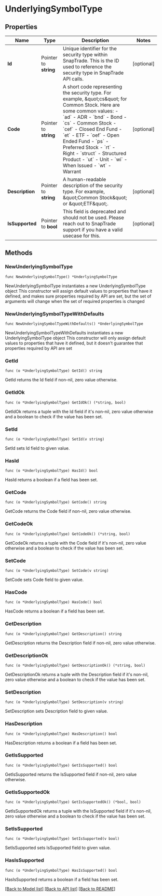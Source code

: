 # UnderlyingSymbolType

## Properties

Name | Type | Description | Notes
------------ | ------------- | ------------- | -------------
**Id** | Pointer to **string** | Unique identifier for the security type within SnapTrade. This is the ID used to reference the security type in SnapTrade API calls. | [optional] 
**Code** | Pointer to **string** | A short code representing the security type. For example, \&quot;cs\&quot; for Common Stock. Here are some common values:   - &#x60;ad&#x60; - ADR   - &#x60;bnd&#x60; - Bond   - &#x60;cs&#x60; - Common Stock   - &#x60;cef&#x60; - Closed End Fund   - &#x60;et&#x60; - ETF   - &#x60;oef&#x60; - Open Ended Fund   - &#x60;ps&#x60; - Preferred Stock   - &#x60;rt&#x60; - Right   - &#x60;struct&#x60; - Structured Product   - &#x60;ut&#x60; - Unit   - &#x60;wi&#x60; - When Issued   - &#x60;wt&#x60; - Warrant  | [optional] 
**Description** | Pointer to **string** | A human-readable description of the security type. For example, \&quot;Common Stock\&quot; or \&quot;ETF\&quot;. | [optional] 
**IsSupported** | Pointer to **bool** | This field is deprecated and should not be used. Please reach out to SnapTrade support if you have a valid usecase for this. | [optional] 

## Methods

### NewUnderlyingSymbolType

`func NewUnderlyingSymbolType() *UnderlyingSymbolType`

NewUnderlyingSymbolType instantiates a new UnderlyingSymbolType object
This constructor will assign default values to properties that have it defined,
and makes sure properties required by API are set, but the set of arguments
will change when the set of required properties is changed

### NewUnderlyingSymbolTypeWithDefaults

`func NewUnderlyingSymbolTypeWithDefaults() *UnderlyingSymbolType`

NewUnderlyingSymbolTypeWithDefaults instantiates a new UnderlyingSymbolType object
This constructor will only assign default values to properties that have it defined,
but it doesn't guarantee that properties required by API are set

### GetId

`func (o *UnderlyingSymbolType) GetId() string`

GetId returns the Id field if non-nil, zero value otherwise.

### GetIdOk

`func (o *UnderlyingSymbolType) GetIdOk() (*string, bool)`

GetIdOk returns a tuple with the Id field if it's non-nil, zero value otherwise
and a boolean to check if the value has been set.

### SetId

`func (o *UnderlyingSymbolType) SetId(v string)`

SetId sets Id field to given value.

### HasId

`func (o *UnderlyingSymbolType) HasId() bool`

HasId returns a boolean if a field has been set.

### GetCode

`func (o *UnderlyingSymbolType) GetCode() string`

GetCode returns the Code field if non-nil, zero value otherwise.

### GetCodeOk

`func (o *UnderlyingSymbolType) GetCodeOk() (*string, bool)`

GetCodeOk returns a tuple with the Code field if it's non-nil, zero value otherwise
and a boolean to check if the value has been set.

### SetCode

`func (o *UnderlyingSymbolType) SetCode(v string)`

SetCode sets Code field to given value.

### HasCode

`func (o *UnderlyingSymbolType) HasCode() bool`

HasCode returns a boolean if a field has been set.

### GetDescription

`func (o *UnderlyingSymbolType) GetDescription() string`

GetDescription returns the Description field if non-nil, zero value otherwise.

### GetDescriptionOk

`func (o *UnderlyingSymbolType) GetDescriptionOk() (*string, bool)`

GetDescriptionOk returns a tuple with the Description field if it's non-nil, zero value otherwise
and a boolean to check if the value has been set.

### SetDescription

`func (o *UnderlyingSymbolType) SetDescription(v string)`

SetDescription sets Description field to given value.

### HasDescription

`func (o *UnderlyingSymbolType) HasDescription() bool`

HasDescription returns a boolean if a field has been set.

### GetIsSupported

`func (o *UnderlyingSymbolType) GetIsSupported() bool`

GetIsSupported returns the IsSupported field if non-nil, zero value otherwise.

### GetIsSupportedOk

`func (o *UnderlyingSymbolType) GetIsSupportedOk() (*bool, bool)`

GetIsSupportedOk returns a tuple with the IsSupported field if it's non-nil, zero value otherwise
and a boolean to check if the value has been set.

### SetIsSupported

`func (o *UnderlyingSymbolType) SetIsSupported(v bool)`

SetIsSupported sets IsSupported field to given value.

### HasIsSupported

`func (o *UnderlyingSymbolType) HasIsSupported() bool`

HasIsSupported returns a boolean if a field has been set.


[[Back to Model list]](../README.md#documentation-for-models) [[Back to API list]](../README.md#documentation-for-api-endpoints) [[Back to README]](../README.md)


